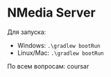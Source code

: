# NMedia Server

Для запуска:
* Windows: `.\gradlew bootRun`
* Linux/Mac: `.\gradlew bootRun`

По всем вопросам: coursar
